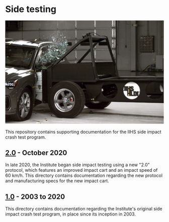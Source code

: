 # Side testing

![Image of a crash test](assets/ces2003.png)

This repository contains supporting documentation for the IIHS side impact crash test program.

## [2.0](2.0) - October 2020

In late 2020, the Institute began side impact testing using a new "2.0" protocol, which
features an improved impact cart and an impact speed of 60 km/h. This directory contains documentation
regarding the new protocol and manufacturing specs for the new impact cart.

## [1.0](1.0) - 2003 to 2020

This directory contains documentation regarding the Institute's original side impact crash test
program, in place since its inception in 2003.
